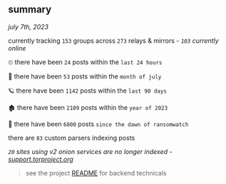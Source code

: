 
## summary
_july 7th, 2023_

currently tracking `153` groups across `273` relays & mirrors - _`103` currently online_

⏲ there have been `24` posts within the `last 24 hours`

🦈 there have been `53` posts within the `month of july`

🪐 there have been `1142` posts within the `last 90 days`

🏚 there have been `2109` posts within the `year of 2023`

🦕 there have been `6800` posts `since the dawn of ransomwatch`

there are `83` custom parsers indexing posts

_`20` sites using v2 onion services are no longer indexed - [support.torproject.org](https://support.torproject.org/onionservices/v2-deprecation/)_

> see the project [README](https://github.com/joshhighet/ransomwatch#ransomwatch--) for backend technicals
